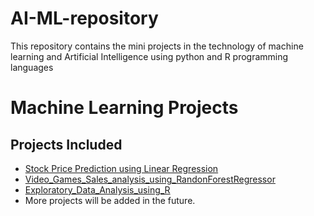 # AI-ML-repository
This repository contains the mini projects in the technology of machine learning and Artificial Intelligence using python and R programming languages
# Machine Learning Projects

## Projects Included
- [Stock Price Prediction using Linear Regression](stock_price_prediction/)
- [Video_Games_Sales_analysis_using_RandonForestRegressor](Video_Game_Sales_Analysis/)
- [Exploratory_Data_Analysis_using_R](/Exploratory_Data_Analysis)
- More projects will be added in the future.

